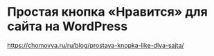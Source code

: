 # Простая кнопка «Нравится» для сайта на WordPress

https://chomovva.ru/ru/blog/prostaya-knopka-like-dlya-sajta/